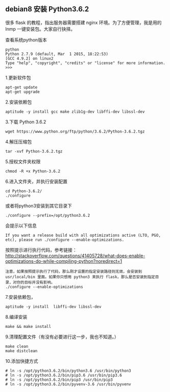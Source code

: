## debian8 安装 Python3.6.2
很多 flask 的教程，指出服务器需要搭建 nginx 环境。为了方便管理，我是用的 lnmp 一键安装包。大家自行抉择。

查看系统python版本
```
python
Python 2.7.9 (default, Mar  1 2015, 18:22:53)
[GCC 4.9.2] on linux2
Type "help", "copyright", "credits" or "license" for more information.
>>>
```
1.更新软件包
```
apt-get update
apt-get upgrade
```
2.安装依赖包
```
aptitude -y install gcc make zlib1g-dev libffi-dev libssl-dev
```

3.下载 Python 3.6.2 
```
wget https://www.python.org/ftp/python/3.6.2/Python-3.6.2.tgz
```
4.解压压缩包
```
tar -xvf Python-3.6.2.tgz
```
5.授权文件夹权限
```
chmod -R +x Python-3.6.2
```

6.进入文件夹，并执行安装配置
```
cd Python-3.6.2/
./configure
```
或者将python3安装到其它目录下
```
./configure --prefix=/opt/python3.6.2
```
会提示以下信息
```
If you want a release build with all optimizations active (LTO, PGO, etc), please run ./configure --enable-optimizations.
```
按照提示进行执行代码，参考链接：http://stackoverflow.com/questions/41405728/what-does-enable-optimizations-do-while-compiling-python?noredirect=1
```
注意，如果按照提示执行了代码，那么刚才设置的指定安装路径则无效，会安装到 usr/local/bin 里面。如果你只想用 python3 来执行 flask，那么是否安装到指定目录，对你的目标并没有影响。
./configure --enable-optimizations
```
7.安装依赖包，
```
aptitude -y install  libffi-dev libssl-dev
```
8.编译安装
```
make && make install
```
9.清理配置文件（有没有必要进行这一步，我也不知道。）
```
make clean 
make distclean
```
10.添加快捷方式
```
# ln -s /opt/python3.6.2/bin/python3.6 /usr/bin/python3
# ln -s /opt/python3.6.2/bin/pip3.6 /usr/bin/pip3.6
# ln -s /opt/python3.6.2/bin/pip3 /usr/bin/pip3
# ln -s /opt/python3.6.2/bin/pyvenv-3.6 /usr/bin/pyvenv
```
